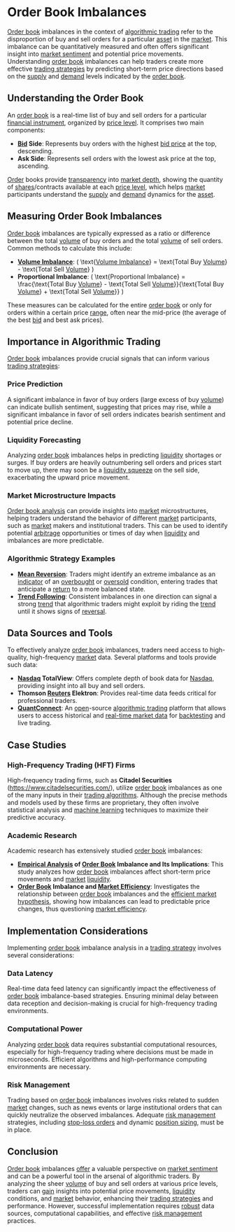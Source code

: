# Order Book Imbalances

[Order book](../o/order_book.md) imbalances in the context of [algorithmic trading](../a/algorithmic_trading.md) refer to the disproportion of buy and sell orders for a particular [asset](../a/asset.md) in the [market](../m/market.md). This imbalance can be quantitatively measured and often offers significant insight into [market sentiment](../m/market_sentiment.md) and potential price movements. Understanding [order book](../o/order_book.md) imbalances can help traders create more effective [trading strategies](../t/trading_strategies.md) by predicting short-term price directions based on the [supply](../s/supply.md) and [demand](../d/demand.md) levels indicated by the [order book](../o/order_book.md).

## Understanding the Order Book

An [order book](../o/order_book.md) is a real-time list of buy and sell orders for a particular [financial instrument](../f/financial_instrument.md), organized by [price level](../p/price_level.md). It comprises two main components:
- **[Bid](../b/bid.md) Side**: Represents buy orders with the highest [bid price](../b/bid_price.md) at the top, descending.
- **Ask Side**: Represents sell orders with the lowest ask price at the top, ascending.

[Order](../o/order.md) books provide [transparency](../t/transparency.md) into [market depth](../m/market_depth.md), showing the quantity of [shares](../s/shares.md)/contracts available at each [price level](../p/price_level.md), which helps [market](../m/market.md) participants understand the [supply](../s/supply.md) and [demand](../d/demand.md) dynamics for the [asset](../a/asset.md).

## Measuring Order Book Imbalances

[Order book](../o/order_book.md) imbalances are typically expressed as a ratio or difference between the total [volume](../v/volume.md) of buy orders and the total [volume](../v/volume.md) of sell orders. Common methods to calculate this include:
- **[Volume Imbalance](../v/volume_imbalance.md)**: \( \text{[Volume Imbalance](../v/volume_imbalance.md)} = \text{Total Buy [Volume](../v/volume.md)} - \text{Total Sell [Volume](../v/volume.md)} \)
- **Proportional Imbalance**: \( \text{Proportional Imbalance} = \frac{\text{Total Buy [Volume](../v/volume.md)} - \text{Total Sell [Volume](../v/volume.md)}}{\text{Total Buy [Volume](../v/volume.md)} + \text{Total Sell [Volume](../v/volume.md)}} \)

These measures can be calculated for the entire [order book](../o/order_book.md) or only for orders within a certain price [range](../r/range.md), often near the mid-price (the average of the best [bid](../b/bid.md) and best ask prices).

## Importance in Algorithmic Trading

[Order book](../o/order_book.md) imbalances provide crucial signals that can inform various [trading strategies](../t/trading_strategies.md):

### Price Prediction

A significant imbalance in favor of buy orders (large excess of buy [volume](../v/volume.md)) can indicate bullish sentiment, suggesting that prices may rise, while a significant imbalance in favor of sell orders indicates bearish sentiment and potential price decline.

### Liquidity Forecasting

Analyzing [order book](../o/order_book.md) imbalances helps in predicting [liquidity](../l/liquidity.md) shortages or surges. If buy orders are heavily outnumbering sell orders and prices start to move up, there may soon be a [liquidity squeeze](../l/liquidity_squeeze.md) on the sell side, exacerbating the upward price movement.

### Market Microstructure Impacts

[Order book analysis](../o/order_book_analysis.md) can provide insights into [market](../m/market.md) microstructures, helping traders understand the behavior of different [market](../m/market.md) participants, such as [market](../m/market.md) makers and institutional traders. This can be used to identify potential [arbitrage](../a/arbitrage.md) opportunities or times of day when [liquidity](../l/liquidity.md) and imbalances are more predictable.

### Algorithmic Strategy Examples

- **[Mean Reversion](../m/mean_reversion.md)**: Traders might identify an extreme imbalance as an [indicator](../i/indicator.md) of an [overbought](../o/overbought.md) or [oversold](../o/oversold.md) condition, entering trades that anticipate a [return](../r/return.md) to a more balanced state.
- **[Trend Following](../t/trend_following.md)**: Consistent imbalances in one direction can signal a strong [trend](../t/trend.md) that algorithmic traders might exploit by riding the [trend](../t/trend.md) until it shows signs of [reversal](../r/reversal.md).

## Data Sources and Tools

To effectively analyze [order book](../o/order_book.md) imbalances, traders need access to high-quality, high-frequency [market](../m/market.md) data. Several platforms and tools provide such data:

- **[Nasdaq](../n/nasdaq.md) TotalView**: Offers complete depth of book data for [Nasdaq](../n/nasdaq.md), providing insight into all buy and sell orders.
- **Thomson [Reuters](../r/reuters.md) Elektron**: Provides real-time data feeds critical for professional traders.
- **[QuantConnect](../q/quantconnect.md)**: An [open](../o/open.md)-source [algorithmic trading](../a/algorithmic_trading.md) platform that allows users to access historical and [real-time market data](../r/real-time_market_data.md) for [backtesting](../b/backtesting.md) and live trading.

## Case Studies

### High-Frequency Trading (HFT) Firms

High-frequency trading firms, such as **Citadel Securities** (https://www.citadelsecurities.com/), utilize [order book](../o/order_book.md) imbalances as one of the many inputs in their [trading algorithms](../t/trading_algorithms.md). Although the precise methods and models used by these firms are proprietary, they often involve statistical analysis and [machine learning](../m/machine_learning.md) techniques to maximize their predictive accuracy.

### Academic Research

Academic research has extensively studied [order book](../o/order_book.md) imbalances:
- **[Empirical Analysis](../e/empirical_analysis_in_trading.md) of [Order Book](../o/order_book.md) Imbalance and Its Implications**: This study analyzes how [order book](../o/order_book.md) imbalances affect short-term price movements and [market](../m/market.md) [liquidity](../l/liquidity.md).
- **[Order Book](../o/order_book.md) Imbalance and [Market Efficiency](../m/market_efficiency.md)**: Investigates the relationship between [order book](../o/order_book.md) imbalances and the [efficient market hypothesis](../e/efficient_market_hypothesis.md), showing how imbalances can lead to predictable price changes, thus questioning [market efficiency](../m/market_efficiency.md).

## Implementation Considerations

Implementing [order book](../o/order_book.md) imbalance analysis in a [trading strategy](../t/trading_strategy.md) involves several considerations:

### Data Latency

Real-time data feed latency can significantly impact the effectiveness of [order book](../o/order_book.md) imbalance-based strategies. Ensuring minimal delay between data reception and decision-making is crucial for high-frequency trading environments.

### Computational Power

Analyzing [order book](../o/order_book.md) data requires substantial computational resources, especially for high-frequency trading where decisions must be made in microseconds. Efficient algorithms and high-performance computing environments are necessary.

### Risk Management

Trading based on [order book](../o/order_book.md) imbalances involves risks related to sudden [market](../m/market.md) changes, such as news events or large institutional orders that can quickly neutralize the observed imbalances. Adequate [risk management](../r/risk_management.md) strategies, including [stop-loss orders](../s/stop-loss_orders.md) and dynamic [position sizing](../p/position_sizing.md), must be in place.

## Conclusion

[Order book](../o/order_book.md) imbalances [offer](../o/offer.md) a valuable perspective on [market sentiment](../m/market_sentiment.md) and can be a powerful tool in the arsenal of algorithmic traders. By analyzing the sheer [volume](../v/volume.md) of buy and sell orders at various price levels, traders can [gain](../g/gain.md) insights into potential price movements, [liquidity](../l/liquidity.md) conditions, and [market](../m/market.md) behavior, enhancing their [trading strategies](../t/trading_strategies.md) and performance. However, successful implementation requires [robust](../r/robust.md) data sources, computational capabilities, and effective [risk management](../r/risk_management.md) practices.
